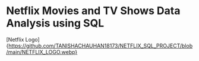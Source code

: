 # Netflix Movies and TV Shows Data Analysis using SQL

[Netflix Logo]{https://github.com/TANISHACHAUHAN18173/NETFLIX_SQL_PROJECT/blob/main/NETFLIX_LOGO.webp}
